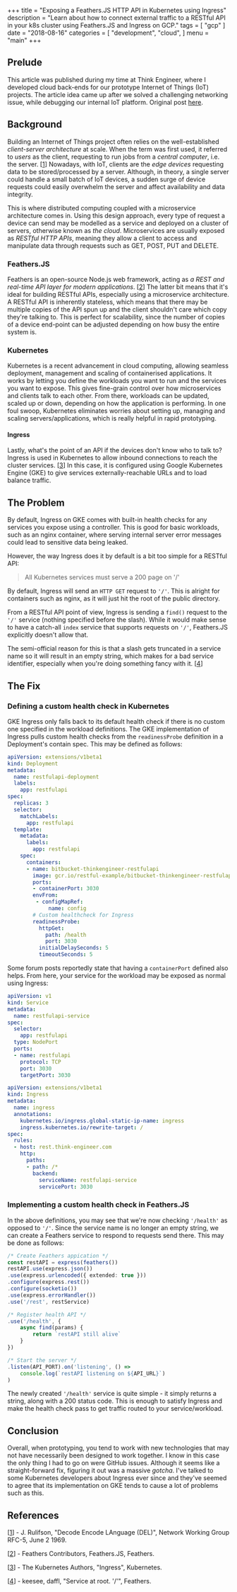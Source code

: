 +++
title = "Exposing a Feathers.JS HTTP API in Kubernetes using Ingress"
description = "Learn about how to connect external traffic to a RESTful API in your k8s cluster using Feathers.JS and Ingress on GCP."
tags = [
    "gcp"
]
date = "2018-08-16"
categories = [
    "development",
    "cloud",
]
menu = "main"
+++

## Prelude

This article was published during my time
at Think Engineer, 
where I developed cloud back-ends
for our prototype Internet of Things (IoT) projects.
The article idea came up after we solved
a challenging networking issue, while
debugging our internal IoT platform. 
Original post [here](https://think-engineer.com/blog/cloud-computing/exposing-a-feathers-js-http-api-in-kubernetes-using-ingress).

## Background

Building an Internet of Things project often relies on the 
well-established _client-server architecture_ at scale.
When the term was first used, 
it referred to _users_ as the client,
requesting to run jobs from a _central computer_, i.e. the server. [[1]]
Nowadays, with IoT, clients are the _edge devices_
requesting data to be stored/processed by a server.
Although, in theory, a single server could 
handle a small batch of IoT devices,
a sudden surge of device requests could 
easily overwhelm the server and affect 
availability and data integrity.

This is where distributed computing coupled 
with a microservice architecture comes in.
Using this design approach, 
every type of request a device can send 
may be modelled as a service and deployed
on a cluster of servers, 
otherwise known as _the cloud_.
Microservices are usually exposed
as _RESTful HTTP APIs_, meaning they allow a client
to access and manipulate data through
requests such as GET, POST, PUT and DELETE.

### Feathers.JS

Feathers is an open-source Node.js web framework, 
acting as _a REST and real-time API layer for modern applications_. [[2]]
The latter bit means that it's ideal for building RESTful APIs,
especially using a microservice architecture.
A RESTful API is inherently stateless, which means that 
there may be multiple copies of the API spun up and 
the client shouldn't care which copy they're talking to. 
This is perfect for scalability, since the number of copies
of a device end-point can be adjusted depending on 
how busy the entire system is.

### Kubernetes

Kubernetes is a recent advancement in cloud computing,
allowing seamless deployment, management and scaling
of containerised applications.
It works by letting you define 
the workloads you want to run
and the services you want to expose.
This gives fine-grain control over
how microservices and clients
talk to each other.
From there, workloads can be 
updated, scaled up or down,
depending on how the application is performing.
In one foul swoop, Kubernetes eliminates worries
about setting up, managing and scaling servers/applications,
which is really helpful in rapid prototyping.

#### Ingress

Lastly, what's the point of an API if the devices
don't know who to talk to? 
Ingress is used in Kubernetes to allow inbound connections
to reach the cluster services. [[3]]
In this case, it is configured
using Google Kubernetes Engine (GKE)
to give services
externally-reachable URLs 
and to load balance traffic.



## The Problem

By default, Ingress on GKE 
comes with built-in health checks 
for any services 
you expose using a controller.
This is good for basic workloads, such as an nginx
container, where serving internal server error messages
could lead to sensitive data being leaked.

However, the way Ingress does it by default is 
a bit too simple for a RESTful API:

>All Kubernetes services must serve a 200 page on '/'

By default, Ingress will send an
`HTTP GET` request to `'/'`. 
This is alright for containers such as nginx,
as it will just hit the root of the public directory.

From a RESTful API point of view, Ingress is sending
a `find()` request to the `'/'` service 
(nothing specified before the slash). 
While it would make sense to have a catch-all
`index` service that supports requests on `'/'`,
Feathers.JS explicitly doesn't allow that.

The semi-official reason for this is that 
a slash gets truncated in a service name
so it will result in an empty string, which
makes for a bad service identifier, 
especially when you're doing 
something fancy with it. [[4]]

## The Fix

### Defining a custom health check in Kubernetes

GKE Ingress only falls back 
to its default health check
if there is no custom one specified 
in the workload definitions.
The GKE implementation of Ingress 
pulls custom health checks from 
the `readinessProbe` definition
in a Deployment's contain spec.
This may be defined as follows:

```yml
apiVersion: extensions/v1beta1
kind: Deployment
metadata:
  name: restfulapi-deployment
  labels:
    app: restfulapi
spec:
  replicas: 3
  selector:
    matchLabels:
      app: restfulapi
  template:
    metadata:
      labels:
        app: restfulapi
    spec:
      containers:
      - name: bitbucket-thinkengineer-restfulapi
        image: gcr.io/restful-example/bitbucket-thinkengineer-restfulapi:latest
        ports:
        - containerPort: 3030
        envFrom:
         - configMapRef:
             name: config
        # Custom healthcheck for Ingress
        readinessProbe:
          httpGet:
            path: /health
            port: 3030
          initialDelaySeconds: 5
          timeoutSeconds: 5
```

Some forum posts reportedly state that having a `containerPort` defined also helps. From here, your service for the workload may be exposed as normal using Ingress:
```yml
apiVersion: v1
kind: Service
metadata:
  name: restfulapi-service
spec:
  selector:
    app: restfulapi
  type: NodePort
  ports:
  - name: restfulapi
    protocol: TCP
    port: 3030
    targetPort: 3030
```
```yml
apiVersion: extensions/v1beta1
kind: Ingress
metadata:
  name: ingress
  annotations:
    kubernetes.io/ingress.global-static-ip-name: ingress
    ingress.kubernetes.io/rewrite-target: /
spec:
  rules:
  - host: rest.think-engineer.com
    http:
      paths:
      - path: /*
        backend:
          serviceName: restfulapi-service
          servicePort: 3030
```

### Implementing a custom health check in Feathers.JS

In the above definitions,
you may see that we're now
checking `'/health'` 
as opposed to `'/'`.
Since the service name is 
no longer an empty string,
we can create a Feathers service
to respond to requests send there.
This may be done as follows:

```ts
/* Create Feathers appication */
const restAPI = express(feathers())
restAPI.use(express.json())
.use(express.urlencoded({ extended: true }))
.configure(express.rest())
.configure(socketio())
.use(express.errorHandler())
.use('/rest', restService)

/* Register health API */
.use('/health', {
    async find(params) { 
        return `restAPI still alive`
    }
})

/* Start the server */
.listen(API_PORT).on('listening', () =>
    console.log(`restAPI listening on ${API_URL}`)
)
```

The newly created `'/health'` 
service is quite simple - 
it simply returns a string, 
along with a 200 status code.
This is enough to satisfy Ingress
and make the health check pass
to get traffic routed
to your service/workload.



## Conclusion

Overall, when prototyping, 
you tend to work with new 
technologies that may not have
necessarily been designed to work together.
I know in this case the only thing 
I had to go on were GitHub issues.
Although it seems like 
a straight-forward fix,
figuring it out was a massive _gotcha_.
I've talked to some Kubernetes developers
about Ingress ever since and they've
seemed to agree that its implementation
on GKE tends to cause 
a lot of problems such as this.



## References
[1]: https://tools.ietf.org/html/rfc5
[[1]] - 
J. Rulifson, 
"Decode Encode LAnguage (DEL)", 
Network Working Group RFC-5, 
June 2 1969. 

[2]: https://github.com/feathersjs/feathers
[[2]] - 
Feathers Contributors, 
Feathers.JS, 
Feathers. 

[3]: https://kubernetes.io/docs/concepts/services-networking/ingress/
[[3]] - 
The Kubernetes Authors,
"Ingress", 
Kubernetes. 

[4]: https://github.com/feathersjs/feathers/issues/728#issuecomment-355350349
[[4]] - 
keesee, daffl, 
"Service at root. '/'", 
Feathers. 
